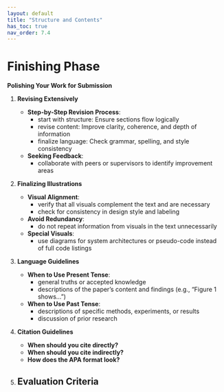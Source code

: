 ```yaml
---
layout: default
title: "Structure and Contents"
has_toc: true
nav_order: 7.4
---
```


# Finishing Phase

**Polishing Your Work for Submission**

1. **Revising Extensively**
   - **Step-by-Step Revision Process**:
     - start with structure: Ensure sections flow logically
     - revise content: Improve clarity, coherence, and depth of information
     - finalize language: Check grammar, spelling, and style consistency
   - **Seeking Feedback**:
     - collaborate with peers or supervisors to identify improvement areas

2. **Finalizing Illustrations**
   - **Visual Alignment**:
     - verify that all visuals complement the text and are necessary
     - check for consistency in design style and labeling
   - **Avoid Redundancy**:
     - do not repeat information from visuals in the text unnecessarily
   - **Special Visuals**:
     - use diagrams for system architectures or pseudo-code instead of full code listings

3. **Language Guidelines**
   - **When to Use Present Tense**:
     - general truths or accepted knowledge
     - descriptions of the paper’s content and findings (e.g., “Figure 1 shows…”)
   - **When to Use Past Tense**:
     - descriptions of specific methods, experiments, or results
     - discussion of prior research

4. **Citation Guidelines**
   - **When should you cite directly?**
   - **When should you cite indirectly?**
   - **How does the APA format look?**

5. **Evaluation Criteria**
   - 